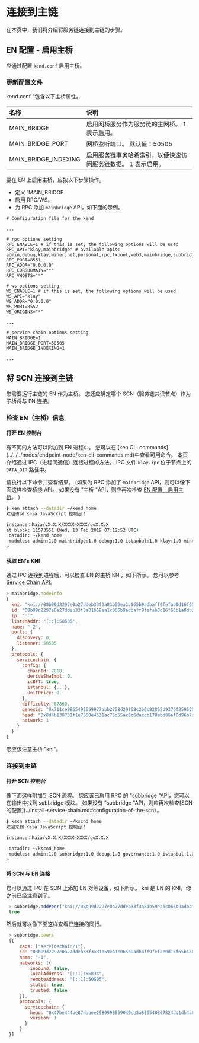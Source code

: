 # 连接到主链

在本页中，我们将介绍将服务链连接到主链的步骤。

## EN 配置 - 启用主桥<a id="en-configuration-enable-main-bridge"></a>

应通过配置 `kend.conf` 启用主桥。

### 更新配置文件<a id="update-the-configuration-file"></a>

kend.conf "包含以下主桥属性。

| 名称                                                             | 说明                               |
| :------------------------------------------------------------- | :------------------------------- |
| MAIN_BRIDGE                               | 启用网桥服务作为服务链的主网桥。 1 表示启用。         |
| MAIN_BRIDGE_PORT     | 网桥监听端口。 默认值：50505                |
| MAIN_BRIDGE_INDEXING | 启用服务链事务哈希索引，以便快速访问服务链数据。 1 表示启用。 |

要在 EN 上启用主桥，应按以下步骤操作。

- 定义 \`MAIN_BRIDGE
- 启用 RPC/WS。
- 为 RPC 添加 `mainbridge` API，如下面的示例。

```text
# Configuration file for the kend

...

# rpc options setting
RPC_ENABLE=1 # if this is set, the following options will be used
RPC_API="klay,mainbridge" # available apis: admin,debug,klay,miner,net,personal,rpc,txpool,web3,mainbridge,subbridge
RPC_PORT=8551
RPC_ADDR="0.0.0.0"
RPC_CORSDOMAIN="*"
RPC_VHOSTS="*"

# ws options setting
WS_ENABLE=1 # if this is set, the following options will be used
WS_API="klay" 
WS_ADDR="0.0.0.0"
WS_PORT=8552
WS_ORIGINS="*"

...

# service chain options setting
MAIN_BRIDGE=1
MAIN_BRIDGE_PORT=50505
MAIN_BRIDGE_INDEXING=1

...
```

## 将 SCN 连接到主链<a id="connect-scn-to-the-main-chain"></a>

您需要运行主链的 EN 作为主桥。 您还应确定哪个 SCN（服务链共识节点）作为子桥将与 EN 连接。

### 检查 EN（主桥）信息<a id="check-en-(main-bridge)-information"></a>

#### 打开 EN 控制台<a id="open-en-console"></a>

有不同的方法可以附加到 EN 进程中。 您可以在 [ken CLI commands] (../../../nodes/endpoint-node/ken-cli-commands.md)中查看可用命令。 本页介绍通过 IPC（进程间通信）连接进程的方法。 IPC 文件 `klay.ipc` 位于节点上的 `DATA_DIR` 路径中。

请执行以下命令并查看结果。 (如果为 RPC 添加了 `mainbridge` API，则可以像下面这样检查桥接 API。 如果没有 "主桥 "API，则应再次检查 [EN 配置 - 启用主桥](#en-configuration-enable-main-bridge)。 )

```bash
$ ken attach --datadir ~/kend_home
欢迎访问 Kaia JavaScript 控制台！

instance：Kaia/vX.X.X/XXXX-XXXX/goX.X.X
at block: 11573551 (Wed, 13 Feb 2019 07:12:52 UTC)
 datadir: ~/kend_home
 modules: admin:1.0 mainbridge:1.0 debug:1.0 istanbul:1.0 klay:1.0 miner:1.0 net:1.0 personal:1.0 rpc:1.0 txpool:1.0
>
```

#### 获取 EN's KNI<a id="get-the-ens-kni"></a>

通过 IPC 连接到进程后，可以检查 EN 的主桥 KNI，如下所示。 您可以参考 [Service Chain API](../../../references/json-rpc/subbridge/add-peer)。

```javascript
> mainbridge.nodeInfo
{
  kni: "kni://08b99d2297e0a27ddeb33f3a81b59ea1c065b9adbaff9fefab0d16f65b1a8db22939a104c24447e9aca521c158922ca912476b544baf48995a382d88886e0a37@[::]:50505?discport=0",
  id: "08b99d2297e0a27ddeb33f3a81b59ea1c065b9adbaff9fefab0d16f65b1a8db22939a104c24447e9aca521c158922ca912476b544baf48995a382d88886e0a37",
  ip: "::",
  listenAddr: "[::]:50505",
  name: "-2",
  ports: {
    discovery: 0,
    listener: 50505
  },
  protocols: {
    servicechain: {
      config: {
        chainId: 2018,
        deriveShaImpl: 0,
        isBFT: true,
        istanbul: {...},
        unitPrice: 0
      },
      difficulty: 87860,
      genesis: "0x711ce9865492659977abb2758d29f68c2b0c82862d9376f25953579f64f95b58",
      head: "0x0d4b130731f1e7560e4531ac73d55ac8c6daccb178abd86af0d96b7aafded7c5",
      network: 1
    }
  }
}
```

您应该注意主桥 "kni"。

### 连接到主链<a id="connect-to-the-main-chain"></a>

#### 打开 SCN 控制台<a id="open-scn-console"></a>

像下面这样附加到 SCN 流程。 您应该已启用 RPC 的 "subbridge "API，您可以在输出中找到 subbridge 模块。 如果没有 "subbridge "API，则应再次检查[SCN 的配置](../install-service-chain.md#configuration-of-the-scn）。

```bash
$ kscn attach --datadir ~/kscnd_home
欢迎来到 Kaia JavaScript 控制台！

instance：Kaia/vX.X.X/XXXX-XXXX/goX.X.X

 datadir: ~/kscnd_home
 modules: admin:1.0 subbridge:1.0 debug:1.0 governance:1.0 istanbul:1.0 klay:1.0 miner:1.0 net:1.0 personal:1.0 rpc:1.0 servicechain:1.0 txpool:1.0
>
```

#### 将 SCN 与 EN 连接<a id="connect-scn-with-en"></a>

您可以通过 IPC 在 SCN 上添加 EN 对等设备，如下所示。 kni 是 EN 的 KNI，你之前已经注意到了。

```javascript
 > subbridge.addPeer("kni://08b99d2297e0a27ddeb33f3a81b59ea1c065b9adbaff9fefab0d16f65b1a8db22939a104c24447e9aca521c158922ca912476b544baf48995a382d88886e0a37@[::]:50505?discport=0")
 true
```

然后就可以像下面这样查看已连接的同行。

```javascript
 > subbridge.peers
 [{
     caps: ["servicechain/1"],
     id: "08b99d2297e0a27ddeb33f3a81b59ea1c065b9adbaff9fefab0d16f65b1a8db22939a104c24447e9aca521c158922ca912476b544baf48995a382d88886e0a37",
     name: "-1",
     networks: [{
         inbound: false,
         localAddress: "[::1]:56834",
         remoteAddress: "[::1]:50505",
         static: true,
         trusted: false
     }],
     protocols: {
       servicechain: {
         head: "0x47be444be87daaee2989998559049ee8a859540807824dd1db4a80ea6cb42293",
         version: 1
       }
     }
 }]
```

